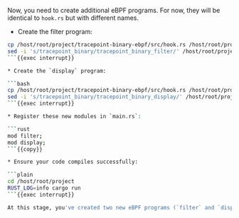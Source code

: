 Now, you need to create additional eBPF programs. For now, they will be identical to `hook.rs` but with different names.

* Create the filter program:

```bash
cp /host/root/project/tracepoint-binary-ebpf/src/hook.rs /host/root/project/tracepoint-binary-ebpf/src/filter.rs
sed -i 's/tracepoint_binary/tracepoint_binary_filter/' /host/root/project/tracepoint-binary-ebpf/src/filter.rs
```{{exec interrupt}}

* Create the `display` program:  

```bash
cp /host/root/project/tracepoint-binary-ebpf/src/hook.rs /host/root/project/tracepoint-binary-ebpf/src/display.rs
sed -i 's/tracepoint_binary/tracepoint_binary_display/' /host/root/project/tracepoint-binary-ebpf/src/display.rs
```{{exec interrupt}}

* Register these new modules in `main.rs`:  

```rust
mod filter;
mod display;
```{{copy}}

* Ensure your code compiles successfully:

```plain
cd /host/root/project
RUST_LOG=info cargo run
```{{exec interrupt}}

At this stage, you've created two new eBPF programs (`filter` and `display`), but they are not yet attached to the kernel. The next step will be to load and manage them properly. 🚀
